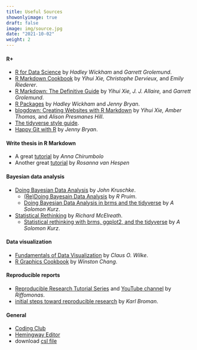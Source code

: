```yaml
---
title: Useful Sources
showonlyimage: true
draft: false
image: img/source.jpg
date: "2021-10-02"
weight: 2
---
```


<!--more-->

#### R+
* [R for Data Science](https://r4ds.had.co.nz/index.html) 
by _Hadley Wickham_ and _Garrett Grolemund_.  
* [R Markdown Cookbook](https://bookdown.org/yihui/rmarkdown-cookbook/) 
by _Yihui Xie, Christophe Dervieux,_ and _Emily Riederer_.  
* [R Markdown: The Definitive Guide](https://bookdown.org/yihui/rmarkdown/) 
by _Yihui Xie, J. J. Allaire,_ and _Garrett Grolemund_.  
* [R Packages](https://r-pkgs.org) 
by _Hadley Wickham_ and _Jenny Bryan_.  
* [blogdown: Creating Websites with R Markdown](https://bookdown.org/yihui/blogdown/) 
by _Yihui Xie, Amber Thomas,_ and _Alison Presmanes Hill_.  
* [The tidyverse style guide](https://style.tidyverse.org/index.html).  
* [Happy Git with R](https://happygitwithr.com) 
by _Jenny Bryan_.  

#### Write thesis in R Markdown
* A great [tutorial](https://ourcodingclub.github.io/tutorials/rmarkdown-dissertation/) by _Anna Chirumbolo_  
* Another great [tutorial](https://rosannavanhespen.nl/thesis-in-rmarkdown/) 
by _Rosanna van Hespen_  

#### Bayesian data analysis
* [Doing Bayesian Data Analysis](https://sites.google.com/site/doingbayesiandataanalysis/) 
by _John Kruschke_.  
	+ [(Re)Doing Bayesain Data Analysis](https://rpruim.github.io/Kruschke-Notes/) by _R Pruim_.  
	+ [Doing Bayesian Data Analysis in brms and the tidyverse](https://bookdown.org/content/3686/) by _A Solomon Kurz_.  
* [Statistical Rethinking](http://xcelab.net/rm/statistical-rethinking/) by _Richard McElreath_.  
	+ [Statistical rethinking with brms, ggplot2, and the tidyverse](https://bookdown.org/content/4857/) by _A Solomon Kurz_.  
	
#### Data visualization
* [Fundamentals of Data Visualization](https://clauswilke.com/dataviz/) 
by _Claus O. Wilke_.  
* [R Graphics Cookbook](https://r-graphics.org) 
by _Winston Chang_.  

#### Reproducible reports
* [Reproducible Research Tutorial Series](https://riffomonas.org/reproducible_research/) 
and [YouTube channel](https://www.youtube.com/c/RiffomonasProject) 
by _Riffomonas_.  
* [initial steps toward reproducible research](https://kbroman.org/steps2rr/) by
_Karl Broman_.  



#### General
* [Coding Club](https://ourcodingclub.github.io)  
* [Hemingway Editor](https://hemingwayapp.com)  
* download [csl file](https://www.zotero.org/styles)  

